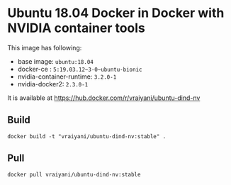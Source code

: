 # Ubuntu 18.04 Docker in Docker with NVIDIA container tools

This image has following:
* base image: `ubuntu:18.04`
* docker-ce : `5:19.03.12~3-0~ubuntu-bionic`
* nvidia-container-runtime: `3.2.0-1`
* nvidia-docker2: `2.3.0-1`

It is available at https://hub.docker.com/r/vraiyani/ubuntu-dind-nv

## Build 

`docker build -t "vraiyani/ubuntu-dind-nv:stable" .`

## Pull 

`docker pull vraiyani/ubuntu-dind-nv:stable`
